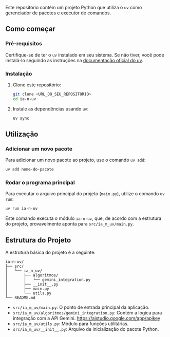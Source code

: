 Este repositório contém um projeto Python que utiliza o `uv` como gerenciador de pacotes e executor de comandos.

## Como começar

### Pré-requisitos

Certifique-se de ter o `uv` instalado em seu sistema. Se não tiver, você pode instalá-lo seguindo as instruções na [documentação oficial do uv](https://www.google.com/search?q=https://docs.astral.sh/uv/tutorial/installation/).

### Instalação

1.  Clone este repositório:
    ```bash
    git clone <URL_DO_SEU_REPOSITORIO>
    cd ia-n-uv
    ```
2.  Instale as dependências usando `uv`:
    ```bash
    uv sync
    ```

## Utilização

### Adicionar um novo pacote

Para adicionar um novo pacote ao projeto, use o comando `uv add`:

```bash
uv add nome-do-pacote
```

### Rodar o programa principal

Para executar o arquivo principal do projeto (`main.py`), utilize o comando `uv run`:

```bash
uv run ia-n-uv
```

Este comando executa o módulo `ia-n-uv`, que, de acordo com a estrutura do projeto, provavelmente aponta para `src/ia_m_uv/main.py`.

## Estrutura do Projeto

A estrutura básica do projeto é a seguinte:

```
ia-n-uv/
├── src/
│   └── ia_n_uv/
│       ├── algoritmos/
│       │   └── gemini_integration.py
│       ├── __init__.py
│       ├── main.py
│       └── utils.py
└── README.md
```

- `src/ia_m_uv/main.py`: O ponto de entrada principal da aplicação.
- `src/ia_m_uv/algoritmos/gemini_integration.py`: Contém a lógica para integração com a API Gemini. https://aistudio.google.com/app/apikey
- `src/ia_m_uv/utils.py`: Módulo para funções utilitárias.
- `src/ia_m_uv/__init__.py`: Arquivo de inicialização do pacote Python.
